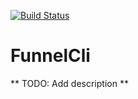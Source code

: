 [![Build Status](https://travis-ci.org/chatgris/funnel_cli.png?branch=master)](https://travis-ci.org/chatgris/funnel_cli)
# FunnelCli


** TODO: Add description **
